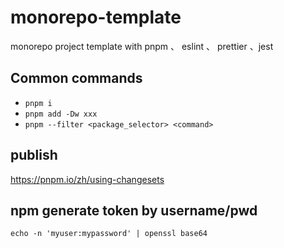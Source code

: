 # monorepo-template

monorepo project template with pnpm 、 eslint 、 prettier 、jest

## Common commands

-   `pnpm i`
-   `pnpm add -Dw xxx`
-   `pnpm --filter <package_selector> <command>`

## publish

https://pnpm.io/zh/using-changesets

## npm generate token by username/pwd

`echo -n 'myuser:mypassword' | openssl base64`

